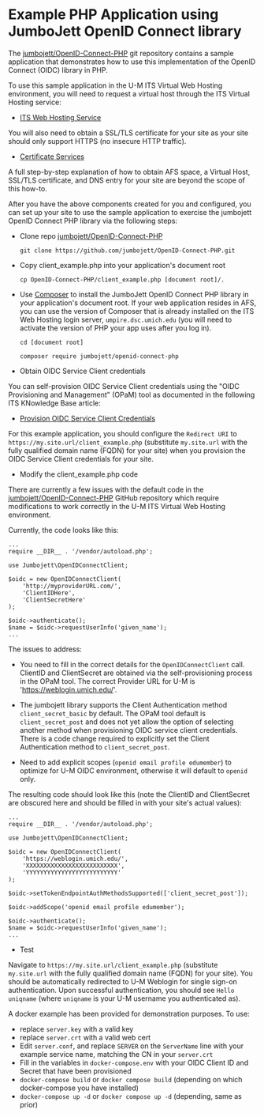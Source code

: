 # Example PHP Application using JumboJett OpenID Connect library

The [jumbojett/OpenID-Connect-PHP](https://github.com/jumbojett/OpenID-Connect-PHP) git repository contains a sample application that demonstrates how to use this implementation of the OpenID Connect (OIDC) library in PHP.

To use this sample application in the U-M ITS Virtual Web Hosting environment, you will need to request a virtual host through the ITS Virtual Hosting service:

- [ITS Web Hosting Service](https://its.umich.edu/computing/web-mobile/web-hosting)

You will also need to obtain a SSL/TLS certificate for your site as your site should only support HTTPS (no insecure HTTP traffic).

- [Certificate Services](https://its.umich.edu/computing/web-mobile/certificate-services)

A full step-by-step explanation of how to obtain AFS space, a Virtual Host, SSL/TLS certificate, and DNS entry for your site are beyond the scope of this how-to.

After you have the above components created for you and configured, you can set up your site to use the sample application to exercise the jumbojett OpenID Connect PHP library via the following steps:

- Clone repo [jumbojett/OpenID-Connect-PHP](https://github.com/jumbojett/OpenID-Connect-PHP)

    `git clone https://github.com/jumbojett/OpenID-Connect-PHP.git`

- Copy client_example.php into your application's document root

    `cp OpenID-Connect-PHP/client_example.php [document root]/.`

- Use [Composer](https://getcomposer.org) to install the JumboJett OpenID Connect PHP library in your application's document root.  If your web application resides in AFS, you can use the version of Composer that is already installed on the ITS Web Hosting login server, `umpire.dsc.umich.edu` (you will need to activate the version of PHP your app uses after you log in).
 
    `cd [document root]`

    `composer require jumbojett/openid-connect-php`

- Obtain OIDC Service Client credentials

You can self-provision OIDC Service Client credentials using the "OIDC Provisioning and Management" (OPaM) tool as documented in the following ITS KNowledge Base article:

- [Provision OIDC Service Client Credentials](https://teamdynamix.umich.edu/TDClient/30/Portal/KB/ArticleDet?ID=8746)

For this example application, you should configure the `Redirect URI` to `https://my.site.url/client_example.php` (substitute `my.site.url` with the fully qualified domain name (FQDN) for your site) when you provision the OIDC Service Client credentials for your site.

- Modify the client_example.php code

There are currently a few issues with the default code in the [jumbojett/OpenID-Connect-PHP](https://github.com/jumbojett/OpenID-Connect-PHP) GitHub repository which require modifications to work correctly in the U-M ITS Virtual Web Hosting environment.

Currently, the code looks like this:

```linux
...
require __DIR__ . '/vendor/autoload.php';

use Jumbojett\OpenIDConnectClient;

$oidc = new OpenIDConnectClient(
    'http://myproviderURL.com/',
    'ClientIDHere',
    'ClientSecretHere'
);

$oidc->authenticate();
$name = $oidc->requestUserInfo('given_name');
...
```

The issues to address:

- You need to fill in the correct details for the `OpenIDConnectClient` call.  ClientID and ClientSecret are obtained via the self-provisioning process in the OPaM tool.  The correct Provider URL for U-M is 'https://weblogin.umich.edu/'.

- The jumbojett library supports the Client Authentication method `client_secret_basic` by default.  The OPaM tool default is `client_secret_post` and does not yet allow the option of selecting another method when provisioning OIDC service client credentials.  There is a code change required to explicitly set the Client Authentication method to `client_secret_post`.

- Need to add explicit scopes (`openid email profile edumember`) to optimize for U-M OIDC environment, otherwise it will default to `openid` only.

The resulting code should look like this (note the ClientID and ClientSecret are obscured here and should be filled in with your site's actual values):

```linux
...
require __DIR__ . '/vendor/autoload.php';

use Jumbojett\OpenIDConnectClient;

$oidc = new OpenIDConnectClient(
    'https://weblogin.umich.edu/',
    'XXXXXXXXXXXXXXXXXXXXXXXXXX',
    'YYYYYYYYYYYYYYYYYYYYYYYYYY'
);

$oidc->setTokenEndpointAuthMethodsSupported(['client_secret_post']);

$oidc->addScope('openid email profile edumember');

$oidc->authenticate();
$name = $oidc->requestUserInfo('given_name');
...
```


- Test

Navigate to `https://my.site.url/client_example.php` (substitute `my.site.url` with the fully qualified domain name (FQDN) for your site).  You should be automatically redirected to U-M Weblogin for single sign-on authentication.  Upon successful authentication, you should see `Hello uniqname` (where `uniqname` is your U-M username you authenticated as).

A docker example has been provided for demonstration purposes.  To use:
- replace `server.key` with a valid key
- replace `server.crt` with a valid web cert
- Edit `server.conf`, and replace `SERVER` on the `ServerName` line with your example service name, matching the CN in your `server.crt`
- Fill in the variables in `docker-compose.env` with your OIDC Client ID and Secret that have been provisioned
- `docker-compose build` or `docker compose build` (depending on which docker-compose you have installed)
- `docker-compose up -d` or `docker compose up -d` (depending, same as prior)

